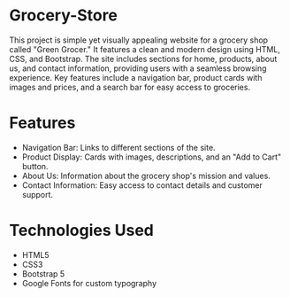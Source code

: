 # Grocery-Store
This project is simple yet visually appealing website for a grocery shop called "Green Grocer." It features a clean and modern design using HTML, CSS, and Bootstrap. The site includes sections for home, products, about us, and contact information, providing users with a seamless browsing experience. Key features include a navigation bar, product cards with images and prices, and a search bar for easy access to groceries.
# Features
- Navigation Bar: Links to different sections of the site.
- Product Display: Cards with images, descriptions, and an "Add to Cart" button.
- About Us: Information about the grocery shop's mission and values.
- Contact Information: Easy access to contact details and customer support.
# Technologies Used
- HTML5
- CSS3
- Bootstrap 5
- Google Fonts for custom typography
